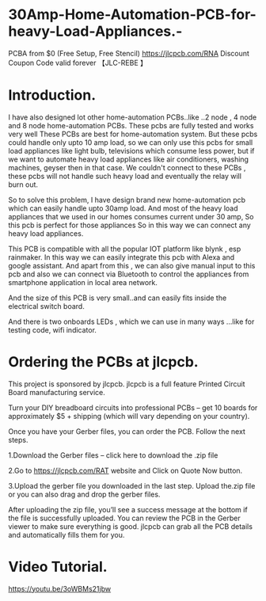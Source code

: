 # 30Amp-Home-Automation-PCB-for-heavy-Load-Appliances.-


PCBA from $0 (Free Setup, Free Stencil) https://jlcpcb.com/RNA Discount Coupon Code valid forever 【JLC-REBE 】
# Introduction.

I have also designed lot other home-automation PCBs..like ..2 node , 4 node and 8 node home-automation PCBs.
These pcbs are fully tested and works very well These PCBs are best for home-automation system.
But these pcbs could handle only upto 10 amp load, so we can  only use this pcbs for small load appliances like light bulb, televisions which consume less power, but if we want to automate heavy load appliances like air conditioners, washing machines, geyser then in that case.
We couldn't connect to these PCBs , these pcbs will not handle such heavy load and eventually the relay will burn out.

So to solve this problem, I have design brand new home-automation pcb which can easily handle upto 30amp load.
And most of the heavy load appliances that we used in our homes consumes current under 30 amp, So this pcb is perfect for those appliances 
So in this way we can connect any heavy load appliances.

This PCB is compatible   with all the popular IOT platform like blynk , esp rainmaker. In this way we can easily integrate this pcb with Alexa and google assistant.
And apart from this , we can also give manual input to this pcb and also we can connect via Bluetooth to control the appliances from smartphone application in local area network.

And the size of this PCB is very small..and  can easily fits inside the electrical switch board.

And there is two onboards LEDs , which we can use in many ways ...like for testing code, wifi indicator.

# Ordering the PCBs at jlcpcb.
This project is sponsored by jlcpcb. jlcpcb is a full feature Printed Circuit Board manufacturing service.

Turn your DIY breadboard circuits into professional PCBs – get 10 boards for approximately $5 + shipping (which will vary depending on your country).

Once you have your Gerber files, you can order the PCB. Follow the next steps.

1.Download the Gerber files – click here to download the .zip file

2.Go to https://jlcpcb.com/RAT website and Click on Quote Now button.

3.Upload the gerber file you downloaded in the last step. Upload the.zip file or you can also drag and drop the gerber files.

After uploading the zip file, you’ll see a success message at the bottom if the file is successfully uploaded. You can review the PCB in the Gerber viewer to make sure everything is good. jlcpcb can grab all the PCB details and automatically fills them for you.


# Video Tutorial.
https://youtu.be/3oWBMs21jbw

